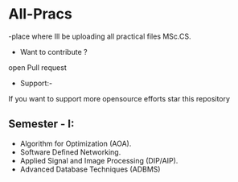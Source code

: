 # All-Pracs
-place where Ill be uploading all practical files MSc.CS.

- Want to contribute ?

open Pull request

- Support:- 

If you want to support more opensource efforts star this repository

## Semester - I: 
* Algorithm for Optimization (AOA).
* Software Defined Networking.
* Applied Signal and Image Processing (DIP/AIP).
* Advanced Database Techniques (ADBMS)
